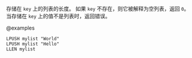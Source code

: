存储在 `key` 上的列表的长度。
如果 `key` 不存在，则它被解释为空列表，返回 `0`。
当存储在 `key` 上的值不是列表时，返回错误。

@examples

```cli
LPUSH mylist "World"
LPUSH mylist "Hello"
LLEN mylist
```
